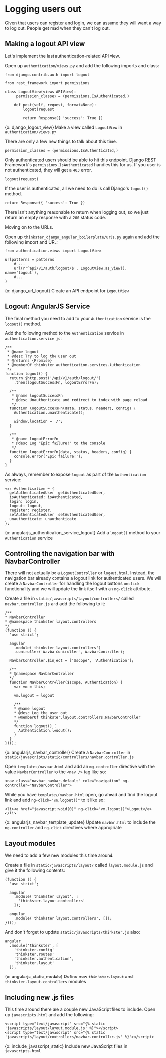 # Logging users out
Given that users can register and login, we can assume they will want a way to log out. People get mad when they can't log out.

## Making a logout API view
Let's implement the last authentication-related API view.

Open up `authentication/views.py` and add the following imports and class:

    from django.contrib.auth import logout

    from rest_framework import permissions

    class LogoutView(views.APIView):
         permission_classes = (permissions.IsAuthenticated,)

        def post(self, request, format=None):
            logout(request)

            return Response({ 'success': True })

{x: django_logout_view}
Make a view called `LogoutView` in `authentication/views.py`

There are only a few new things to talk about this time.

    permission_classes = (permissions.IsAuthenticated,)

Only authenticated users should be able to hit this endpoint. Django REST Framework's `permissions.IsAuthenticated` handles this for us. If you user is not authenticated, they will get a `403` error.

    logout(request)

If the user is authenticated, all we need to do is call Django's `logout()` method.

    return Response({ 'success': True })

There isn't anything reasonable to return when logging out, so we just return an empty response with a `200` status code.

Moving on to the URLs.

Open up `thinkster_django_angular_boilerplate/urls.py` again and add the following import and URL:

    from authentication.views import LogoutView

    urlpatterns = patterns(
        # ...
        url(r'^api/v1/auth/logout/$', LogoutView.as_view(), name='logout'),
        #...
    )

{x: django_url_logout}
Create an API endpoint for `LogoutView`

## Logout: AngularJS Service
The final method you need to add to your `Authentication` service is the `logout()` method.

Add the following method to the `Authentication` service in `authentication.service.js`:

    /**
     * @name logout
     * @desc Try to log the user out
     * @returns {Promise}
     * @memberOf thinkster.authentication.services.Authentication
     */
    function logout() {
      return $http.post('/api/v1/auth/logout/')
        .then(logoutSuccessFn, logoutErrorFn);

      /**
       * @name logoutSuccessFn
       * @desc Unauthenticate and redirect to index with page reload
       */
      function logoutSuccessFn(data, status, headers, config) {
        Authentication.unauthenticate();

        window.location = '/';
      }

      /**
       * @name logoutErrorFn
       * @desc Log "Epic failure!" to the console
       */
      function logoutErrorFn(data, status, headers, config) {
        console.error('Epic failure!');
      }
    }

As always, remember to expose `logout` as part of the `Authentication` service:

    var Authentication = {
      getAuthenticatedUser: getAuthenticatedUser,
      isAuthenticated: isAuthenticated,
      login: login,
      logout: logout,
      register: register,
      setAuthenticatedUser: setAuthenticatedUser,
      unauthenticate: unauthenticate
    };

{x: angularjs_authentication_service_logout}
Add a `logout()` method to your `Authentication` service

## Controlling the navigation bar with NavbarController
There will not actually be a `LogoutController` or `logout.html`. Instead, the navigation bar already contains a logout link for authenticated users. We will create a `NavbarController` for handling the logout buttons `onclick` functionality and we will update the link itself with an `ng-click` attribute.

Create a file in `static/javascripts/layout/controllers/` called `navbar.controller.js` and add the following to it:

    /**
    * NavbarController
    * @namespace thinkster.layout.controllers
    */
    (function () {
      'use strict';

      angular
        .module('thinkster.layout.controllers')
        .controller('NavbarController', NavbarController);

      NavbarController.$inject = ['$scope', 'Authentication'];

      /**
      * @namespace NavbarController
      */
      function NavbarController($scope, Authentication) {
        var vm = this;

        vm.logout = logout;

        /**
        * @name logout
        * @desc Log the user out
        * @memberOf thinkster.layout.controllers.NavbarController
        */
        function logout() {
          Authentication.logout();
        }
      }
    })();

{x: angularjs_navbar_controller}
Create a `NavbarController` in `static/javascripts/static/controllers/navbar.controller.js`

Open `templates/navbar.html` and add an `mg-controller` directive with the value `NavbarController` to the `<nav />` tag like so:

    <nav class="navbar navbar-default" role="navigation" ng-controller="NavbarController">

While you have `templates/navbar.html` open, go ahead and find the logout link and add `ng-click="vm.logout()"` to it like so:

    <li><a href="javascript:void(0)" ng-click="vm.logout()">Logout</a></li>

{x: angularjs_navbar_template_update}
Update `navbar.html` to include the `ng-controller` and `ng-click` directives where appropriate

## Layout modules
We need to add a few new modules this time around.

Create a file in `static/javascripts/layout/` called `layout.module.js` and give it the following contents:

    (function () {
      'use strict';

      angular
        .module('thinkster.layout', [
          'thinkster.layout.controllers'
        ]);

      angular
        .module('thinkster.layout.controllers', []);
    })();


And don't forget to update `static/javascripts/thinkster.js` also:

    angular
      .module('thinkster', [
        'thinkster.config',
        'thinkster.routes',
        'thinkster.authentication',
        'thinkster.layout'
      ]);

{x: angularjs_static_module}
Define new `thinkster.layout` and `thinkster.layout.controllers` modules

## Including new .js files
This time around there are a couple new JavaScript files to include. Open up `javascripts.html` and add the following:

    <script type="text/javascript" src="{% static 'javascripts/layout/layout.module.js' %}"></script>
    <script type="text/javascript" src="{% static 'javascripts/layout/controllers/navbar.controller.js' %}"></script>

{x: include_javascript_static}
Include new JavaScript files in `javascripts.html`
